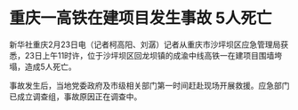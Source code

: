 # 重庆一高铁在建项目发生事故 5人死亡

新华社重庆2月23日电（记者柯高阳、刘潺）记者从重庆市沙坪坝区应急管理局获悉，23日上午11时许，位于沙坪坝区回龙坝镇的成渝中线高铁一在建项目围墙垮塌，造成5人死亡。

事故发生后，当地党委政府及市级相关部门第一时间赶赴现场开展救援。应急部门已成立调查组，事故原因正在调查中。

